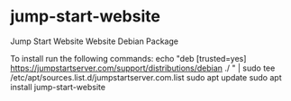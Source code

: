 # jump-start-website
Jump Start Website Website Debian Package

To install run the following commands:
echo "deb [trusted=yes] https://jumpstartserver.com/support/distributions/debian ./ " | sudo tee /etc/apt/sources.list.d/jumpstartserver.com.list
sudo apt update
sudo apt install jump-start-website
